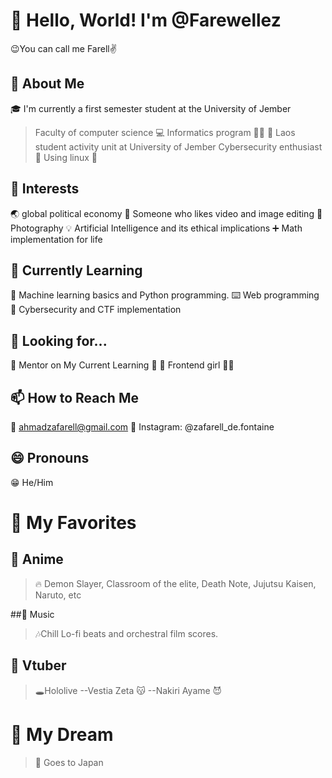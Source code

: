 # 👋 Hello, World! I'm @Farewellez
😉You can call me Farell✌️

## 🌟 About Me
🎓 I'm currently a first semester student at the University of Jember
> Faculty of computer science 💻
> Informatics program 🧑‍💻
🏫 Laos student activity unit at University of Jember
> Cybersecurity enthusiast 🔐
> Using linux 🐧

## 👀 Interests
🌏 global political economy
🎥 Someone who likes video and image editing
📸 Photography
💡 Artificial Intelligence and its ethical implications
➕ Math implementation for life

## 🌱 Currently Learning
🤖 Machine learning basics and Python programming.
⌨️ Web programming
👾 Cybersecurity and CTF implementation

## 💞️ Looking for...
🥲 Mentor on My Current Learning 🥲
👀 Frontend girl 💍💍

## 📫 How to Reach Me
📧 ahmadzafarell@gmail.com
📱 Instagram: @zafarell_de.fontaine

## 😄 Pronouns
😁 He/Him

# 🎉 My Favorites

## 🎌 Anime
> 🔥 Demon Slayer, Classroom of the elite, Death Note, Jujutsu Kaisen, Naruto, etc

##🎵 Music
> 🎶Chill Lo-fi beats and orchestral film scores.

## 💞 Vtuber
> 🕳️Hololive
--Vestia Zeta 😽
--Nakiri Ayame 😈

# 🌠 My Dream
> 🎴 Goes to Japan

